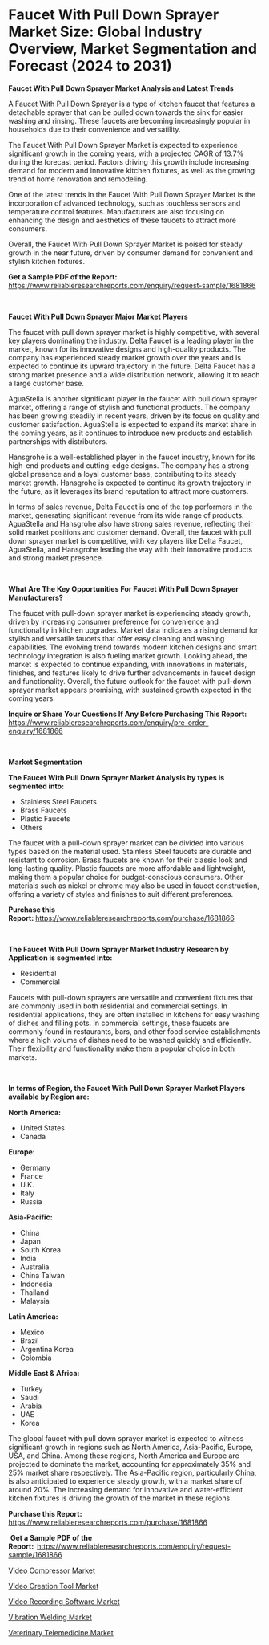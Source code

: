 <p><h1>Faucet With Pull Down Sprayer Market Size: Global Industry Overview, Market Segmentation and Forecast (2024 to 2031)</h1></p><p><strong>Faucet With Pull Down Sprayer Market Analysis and Latest Trends</strong></p>
<p><p>A Faucet With Pull Down Sprayer is a type of kitchen faucet that features a detachable sprayer that can be pulled down towards the sink for easier washing and rinsing. These faucets are becoming increasingly popular in households due to their convenience and versatility.</p><p>The Faucet With Pull Down Sprayer Market is expected to experience significant growth in the coming years, with a projected CAGR of 13.7% during the forecast period. Factors driving this growth include increasing demand for modern and innovative kitchen fixtures, as well as the growing trend of home renovation and remodeling.</p><p>One of the latest trends in the Faucet With Pull Down Sprayer Market is the incorporation of advanced technology, such as touchless sensors and temperature control features. Manufacturers are also focusing on enhancing the design and aesthetics of these faucets to attract more consumers.</p><p>Overall, the Faucet With Pull Down Sprayer Market is poised for steady growth in the near future, driven by consumer demand for convenient and stylish kitchen fixtures.</p></p>
<p><strong>Get a Sample PDF of the Report:&nbsp;</strong> <a href="https://www.reliableresearchreports.com/enquiry/request-sample/1681866">https://www.reliableresearchreports.com/enquiry/request-sample/1681866</a></p>
<p>&nbsp;</p>
<p><strong>Faucet With Pull Down Sprayer Major Market Players</strong></p>
<p><p>The faucet with pull down sprayer market is highly competitive, with several key players dominating the industry. Delta Faucet is a leading player in the market, known for its innovative designs and high-quality products. The company has experienced steady market growth over the years and is expected to continue its upward trajectory in the future. Delta Faucet has a strong market presence and a wide distribution network, allowing it to reach a large customer base.</p><p>AguaStella is another significant player in the faucet with pull down sprayer market, offering a range of stylish and functional products. The company has been growing steadily in recent years, driven by its focus on quality and customer satisfaction. AguaStella is expected to expand its market share in the coming years, as it continues to introduce new products and establish partnerships with distributors.</p><p>Hansgrohe is a well-established player in the faucet industry, known for its high-end products and cutting-edge designs. The company has a strong global presence and a loyal customer base, contributing to its steady market growth. Hansgrohe is expected to continue its growth trajectory in the future, as it leverages its brand reputation to attract more customers.</p><p>In terms of sales revenue, Delta Faucet is one of the top performers in the market, generating significant revenue from its wide range of products. AguaStella and Hansgrohe also have strong sales revenue, reflecting their solid market positions and customer demand. Overall, the faucet with pull down sprayer market is competitive, with key players like Delta Faucet, AguaStella, and Hansgrohe leading the way with their innovative products and strong market presence.</p></p>
<p>&nbsp;</p>
<p><strong>What Are The Key Opportunities For Faucet With Pull Down Sprayer Manufacturers?</strong></p>
<p><p>The faucet with pull-down sprayer market is experiencing steady growth, driven by increasing consumer preference for convenience and functionality in kitchen upgrades. Market data indicates a rising demand for stylish and versatile faucets that offer easy cleaning and washing capabilities. The evolving trend towards modern kitchen designs and smart technology integration is also fueling market growth. Looking ahead, the market is expected to continue expanding, with innovations in materials, finishes, and features likely to drive further advancements in faucet design and functionality. Overall, the future outlook for the faucet with pull-down sprayer market appears promising, with sustained growth expected in the coming years.</p></p>
<p><strong>Inquire or Share Your Questions If Any Before Purchasing This Report:</strong> <a href="https://www.reliableresearchreports.com/enquiry/pre-order-enquiry/1681866">https://www.reliableresearchreports.com/enquiry/pre-order-enquiry/1681866</a></p>
<p>&nbsp;</p>
<p><strong>Market Segmentation</strong></p>
<p><strong>The Faucet With Pull Down Sprayer Market Analysis by types is segmented into:</strong></p>
<p><ul><li>Stainless Steel Faucets</li><li>Brass Faucets</li><li>Plastic Faucets</li><li>Others</li></ul></p>
<p><p>The faucet with a pull-down sprayer market can be divided into various types based on the material used. Stainless Steel faucets are durable and resistant to corrosion. Brass faucets are known for their classic look and long-lasting quality. Plastic faucets are more affordable and lightweight, making them a popular choice for budget-conscious consumers. Other materials such as nickel or chrome may also be used in faucet construction, offering a variety of styles and finishes to suit different preferences.</p></p>
<p><strong>Purchase this Report:&nbsp;</strong><a href="https://www.reliableresearchreports.com/purchase/1681866">https://www.reliableresearchreports.com/purchase/1681866</a></p>
<p>&nbsp;</p>
<p><strong>The Faucet With Pull Down Sprayer Market Industry Research by Application is segmented into:</strong></p>
<p><ul><li>Residential</li><li>Commercial</li></ul></p>
<p><p>Faucets with pull-down sprayers are versatile and convenient fixtures that are commonly used in both residential and commercial settings. In residential applications, they are often installed in kitchens for easy washing of dishes and filling pots. In commercial settings, these faucets are commonly found in restaurants, bars, and other food service establishments where a high volume of dishes need to be washed quickly and efficiently. Their flexibility and functionality make them a popular choice in both markets.</p></p>
<p>&nbsp;</p>
<p><strong>In terms of Region, the Faucet With Pull Down Sprayer Market Players available by Region are:</strong></p>
<p>
    <p> <strong> North America: </strong>
        <ul>
            <li>United States</li>
            <li>Canada</li>
        </ul>
        </p> 
    <p> <strong> Europe: </strong>
        <ul>
            <li>Germany</li>
            <li>France</li>
            <li>U.K.</li>
            <li>Italy</li>
            <li>Russia</li>
        </ul>
        </p> 
    <p> <strong> Asia-Pacific: </strong>
        <ul>
            <li>China</li>
            <li>Japan</li>
            <li>South Korea</li>
            <li>India</li>
            <li>Australia</li>
            <li>China Taiwan</li>
            <li>Indonesia</li>
            <li>Thailand</li>
            <li>Malaysia</li>
        </ul>
        </p> 
    <p> <strong> Latin America: </strong>
        <ul>
            <li>Mexico</li>
            <li>Brazil</li>
            <li>Argentina Korea</li>
            <li>Colombia</li>
        </ul>
        </p> 
    <p> <strong> Middle East & Africa: </strong>
        <ul>
            <li>Turkey</li>
            <li>Saudi</li>
            <li>Arabia</li>
            <li>UAE</li>
            <li>Korea</li>
        </ul>
    </p>
    </p>
<p><p>The global faucet with pull down sprayer market is expected to witness significant growth in regions such as North America, Asia-Pacific, Europe, USA, and China. Among these regions, North America and Europe are projected to dominate the market, accounting for approximately 35% and 25% market share respectively. The Asia-Pacific region, particularly China, is also anticipated to experience steady growth, with a market share of around 20%. The increasing demand for innovative and water-efficient kitchen fixtures is driving the growth of the market in these regions.</p></p>
<p><strong>Purchase this Report: </strong><a href="https://www.reliableresearchreports.com/purchase/1681866">https://www.reliableresearchreports.com/purchase/1681866</a></p>
<p>&nbsp;<strong>Get a Sample PDF of the Report:&nbsp;&nbsp;</strong><a href="https://www.reliableresearchreports.com/enquiry/request-sample/1681866">https://www.reliableresearchreports.com/enquiry/request-sample/1681866</a></p>
<p><strong></strong></p>
<p><p><a href="https://medium.com/@alortiz4534/decoding-video-compressor-market-metrics-market-share-trends-and-growth-patterns-1ab56c15d4b5">Video Compressor Market</a></p><p><a href="https://medium.com/@alortiz4534/video-creation-tool-market-research-report-its-history-and-forecast-2024-to-2031-255316342001">Video Creation Tool Market</a></p><p><a href="https://medium.com/@alortiz4534/video-recording-software-market-outlook-industry-overview-and-forecast-2024-to-2031-69de79aa02aa">Video Recording Software Market</a></p><p><a href="https://medium.com/@alortiz4534/vibration-welding-market-share-evolution-and-market-growth-trends-2024-2031-47dd49a8db02">Vibration Welding Market</a></p><p><a href="https://medium.com/@alortiz4534/veterinary-telemedicine-market-insight-market-trends-growth-forecasted-from-2024-to-2031-c583f1e35129">Veterinary Telemedicine Market</a></p></p>